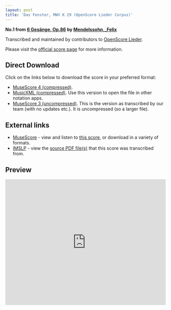 ```yaml
---
layout: post
title: 'Das Fenster, MWV K 29 (OpenScore Lieder Corpus)'
---
```


__No.1 from [6 Gesänge, Op.86](https://fourscoreandmore.org/OpenScore/Mendelssohn%2C_Felix/6_Ges%C3%A4nge%2C_Op.86/) by [Mendelssohn,_Felix](https://fourscoreandmore.org/OpenScore/Mendelssohn%2C_Felix)__

Transcribed and maintained by contributors to [OpenScore Lieder].

Please visit the [official score page] for more information.

[official score page]: https://musescore.com/openscore-lieder-corpus/scores/6989284
[OpenScore Lieder]: https://musescore.com/openscore-lieder-corpus

## Direct Download

Click on the links below to download the score in your preferred format:
- [MuseScore 4 (compressed)](https://fourscoreandmore.org/OpenScore/Mendelssohn%2C_Felix/6_Ges%C3%A4nge%2C_Op.86/1_Das_Fenster%2C_MWV_K_29.mscz).
- [MusicXML (compressed)](https://fourscoreandmore.org/OpenScore/Mendelssohn%2C_Felix/6_Ges%C3%A4nge%2C_Op.86/1_Das_Fenster%2C_MWV_K_29.mxl). Use this version to open the file in other notation apps.
- [MuseScore 3 (uncompressed)](https://raw.githubusercontent.com/OpenScore/Lieder/refs/heads/main/scores/Mendelssohn%2C_Felix/6_Ges%C3%A4nge%2C_Op.86/1_Das_Fenster%2C_MWV_K_29/lc6989284.mscx). This is the version as transcribed by our team (with no updates etc.). It is uncompressed (so a larger file).

## External links

- [MuseScore] - view and listen to [this score][MuseScore], or download in a variety of formats.
- [IMSLP] - view the [source PDF file(s)][IMSLP] that this score was transcribed from.

[MuseScore]: https://musescore.com/score/6989284
[IMSLP]: https://imslp.org/wiki/Special:ReverseLookup/09356

## Preview

<iframe width="100%" height="394" src="https://musescore.com/openscore-lieder-corpus/scores/6989284/embed" frameborder="0" allowfullscreen allow="autoplay; fullscreen"></iframe>
